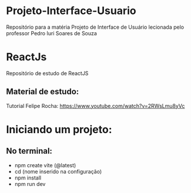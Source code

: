 # Projeto-Interface-Usuario
Repositório para a matéria Projeto de Interface de Usuário lecionada pelo professor Pedro Iuri Soares de Souza

# ReactJs
Repositório de estudo de ReactJS

## Material de estudo:
Tutorial Felipe Rocha: https://www.youtube.com/watch?v=2RWsLmu8yVc

# Iniciando um projeto:

## No terminal:
- npm create vite (@latest)
- cd (nome inserido na configuração)
- npm install
- npm run dev
